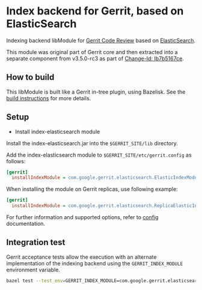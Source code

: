 # Index backend for Gerrit, based on ElasticSearch

Indexing backend libModule for [Gerrit Code Review](https://gerritcodereview.com)
based on [ElasticSearch](https://www.elastic.co/elasticsearch/).

This module was original part of Gerrit core and then extracted into a separate
component from v3.5.0-rc3 as part of [Change-Id: Ib7b5167ce](https://gerrit-review.googlesource.com/c/gerrit/+/323676).

## How to build

This libModule is built like a Gerrit in-tree plugin, using Bazelisk. See the
[build instructions](src/main/resources/Documentation/build.md) for more details.

## Setup

* Install index-elasticsearch module

Install the index-elasticsearch.jar into the `$GERRIT_SITE/lib` directory.

Add the index-elasticsearch module to `$GERRIT_SITE/etc/gerrit.config` as follows:

```ini
[gerrit]
  installIndexModule = com.google.gerrit.elasticsearch.ElasticIndexModule
```

When installing the module on Gerrit replicas, use following example:

```ini
[gerrit]
  installIndexModule = com.google.gerrit.elasticsearch.ReplicaElasticIndexModule
```

For further information and supported options, refer to [config](src/main/resources/Documentation/config.md)
documentation.

## Integration test

Gerrit acceptance tests allow the execution with an alternate implementation of
the indexing backend using the `GERRIT_INDEX_MODULE` environment variable.

```sh
bazel test --test_env=GERRIT_INDEX_MODULE=com.google.gerrit.elasticsearch.ElasticIndexModule //...
```
